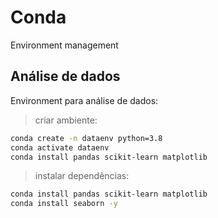 # Conda
Environment management

## Análise de dados
Environment para análise de dados:

> criar ambiente:
```bash
conda create -n dataenv python=3.8
conda activate dataenv
conda install pandas scikit-learn matplotlib
```

> instalar dependências:
```bash
conda install pandas scikit-learn matplotlib
conda install seaborn -y
```
